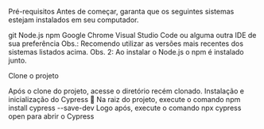 Pré-requisitos
Antes de começar, garanta que os seguintes sistemas estejam instalados em seu computador.

git
Node.js
npm
Google Chrome
Visual Studio Code ou alguma outra IDE de sua preferência
Obs.: Recomendo utilizar as versões mais recentes dos sistemas listados acima.
Obs. 2: Ao instalar o Node.js o npm é instalado junto.

Clone o projeto

Após o clone do projeto, acesse o diretório recém clonado.
Instalação e inicialização do Cypress 🌲
Na raiz do projeto, execute o comando npm install cypress --save-dev
Logo após, execute o comando npx cypress open para abrir o Cypress
